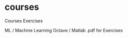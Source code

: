 courses
=======

Courses Exercises 

ML / Machine Learning
  Octave / Matlab 
  .pdf for Exercises 
